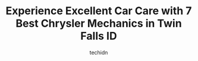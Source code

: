 ---
layout: ampstory
image: https://images.unsplash.com/photo-1629935252276-2e9267f778a1?ixlib=rb-4.0.3&ixid=MnwxMjA3fDB8MHxwaG90by1wYWdlfHx8fGVufDB8fHx8&auto=format&fit=crop&w=640&h=853&q=80
author: techidn
featured: false
description: Trust your vehicles maintenance and repairs to the 7 best Chrysler Mechanic in Twin Falls ID, USA. With their extensive experience, cutting-edge technology, and commitment to customer satis
title: Experience Excellent Car Care with 7 Best Chrysler Mechanics in Twin Falls ID
cover:
   title: Experience Excellent Car Care with 7 Best Chrysler Mechanics in Twin Falls ID
   subtitle: Rickpate
   background: https://images.unsplash.com/photo-1629935252276-2e9267f778a1?ixlib=rb-4.0.3&ixid=MnwxMjA3fDB8MHxwaG90by1wYWdlfHx8fGVufDB8fHx8&auto=format&fit=crop&w=640&h=853&q=80

pages: 
 - layout: thirds
   top: <h1>#1 Bills Automotive & Muffl</h1>
   bottom: "<p>Quick response and quick service, way better price than what I was quoted elsewhere, other places handed me a list of everything that needed worked on and a huge bill wit</p>"
   background: https://www.knot35.com/toplist/wp-content/uploads/2023/06/best-chrysler-mechanic-1-in-twin-falls-id-1685841368.jpeg
   backgroundblur: true
 - layout: thirds
   top: <h1>#2 Blue Lakes Auto Repair</h1>
   bottom: "<p>490 Washington St S, Twin Falls, ID 83301, United States</p>"
   background: https://www.knot35.com/toplist/wp-content/uploads/2023/06/best-chrysler-mechanic-2-in-twin-falls-id-1685841369.jpeg
   cta:
      link: https://www.knot35.com/toplist/experience-excellent-car-care-with-7-best-chrysler-mechanics-in-twin-falls-id/
      text: Experience Excellent Car Care with 7 Best Chrysler Mechanics in Twin Falls ID
 - layout: thirds
   top: <h1>#3 Juniors Auto Repair</h1>
   bottom: "<p>417 Main Ave. E, Twin Falls, ID 83301, United States</p>"
   background: https://www.knot35.com/toplist/wp-content/uploads/2023/06/best-chrysler-mechanic-3-in-twin-falls-id-1685841369.jpeg
   cta:
      link: https://www.knot35.com/toplist/experience-excellent-car-care-with-7-best-chrysler-mechanics-in-twin-falls-id/
      text: Experience Excellent Car Care with 7 Best Chrysler Mechanics in Twin Falls ID
 - layout: thirds
   top: <h1>#4 Craigs Automotive Muffler & Performance</h1>
   bottom: "<p>140 Blake St S, Twin Falls, ID 83301, United States</p>"
   background: https://images.unsplash.com/photo-1608501821300-4f99e58bba77?ixlib=rb-4.0.3&ixid=MnwxMjA3fDB8MHxwaG90by1wYWdlfHx8fGVufDB8fHx8&auto=format&fit=crop&w=640&h=853&q=80
   cta:
      link: https://www.knot35.com/toplist/experience-excellent-car-care-with-7-best-chrysler-mechanics-in-twin-falls-id/
      text: Experience Excellent Car Care with 7 Best Chrysler Mechanics in Twin Falls ID
 - layout: thirds
   top: <h1>#5 Tillotson Car Care & Repair</h1>
   bottom: "<p>126 Locust St S, Twin Falls, ID 83301, United States</p>"
   background: https://images.unsplash.com/photo-1632260260864-caf7fde5ec36?ixlib=rb-4.0.3&ixid=MnwxMjA3fDB8MHxwaG90by1wYWdlfHx8fGVufDB8fHx8&auto=format&fit=crop&w=640&h=853&q=80
   cta:
      link: https://www.knot35.com/toplist/experience-excellent-car-care-with-7-best-chrysler-mechanics-in-twin-falls-id/
      text: Experience Excellent Car Care with 7 Best Chrysler Mechanics in Twin Falls ID
 - layout: thirds
   top: <h1>#6 Twin Falls Automotive</h1>
   bottom: "<p>261 Locust St S, Twin Falls, ID 83301, United States</p>"
   background: https://images.unsplash.com/photo-1546497974-b213c9efb599?ixlib=rb-4.0.3&ixid=MnwxMjA3fDB8MHxwaG90by1wYWdlfHx8fGVufDB8fHx8&auto=format&fit=crop&w=640&h=853&q=80
   cta:
      link: https://www.knot35.com/toplist/experience-excellent-car-care-with-7-best-chrysler-mechanics-in-twin-falls-id/
      text: Experience Excellent Car Care with 7 Best Chrysler Mechanics in Twin Falls ID
 - layout: thirds
   top: <h1>#7 Automotive Clinic</h1>
   bottom: "<p>484 Eastland Dr S, Twin Falls, ID 83301, United States</p>"
   background: https://images.unsplash.com/photo-1604871000636-074fa5117945?ixlib=rb-4.0.3&ixid=MnwxMjA3fDB8MHxwaG90by1wYWdlfHx8fGVufDB8fHx8&auto=format&fit=crop&w=640&h=853&q=80
   cta:
      link: https://www.knot35.com/toplist/experience-excellent-car-care-with-7-best-chrysler-mechanics-in-twin-falls-id/
      text: Experience Excellent Car Care with 7 Best Chrysler Mechanics in Twin Falls ID
 - layout: thirds
   middle: Continue reading...
   background: https://images.unsplash.com/photo-1599422314077-f4dfdaa4cd09?ixlib=rb-4.0.3&ixid=MnwxMjA3fDB8MHxwaG90by1wYWdlfHx8fGVufDB8fHx8&auto=format&fit=crop&w=640&h=853&q=80
   cta:
      link: https://www.knot35.com/toplist/experience-excellent-car-care-with-7-best-chrysler-mechanics-in-twin-falls-id/
      text: Experience Excellent Car Care with 7 Best Chrysler Mechanics in Twin Falls ID
      
---
